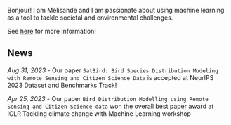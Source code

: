 Bonjour! I am Mélisande and I am passionate about using machine learning as a tool to tackle societal and environmental challenges.

See [here](/about) for more information!


## News

*Aug 31, 2023* -	Our paper `SatBird: Bird Species Distribution Modeling with Remote Sensing and Citizen Science Data` is accepted at NeurIPS 2023 Dataset and Benchmarks Track!

*Apr 25, 2023* -	Our paper `Bird Distribution Modelling using Remote Sensing and Citizen Science data` won the overall best paper award at ICLR Tackling climate change with Machine Learning workshop
